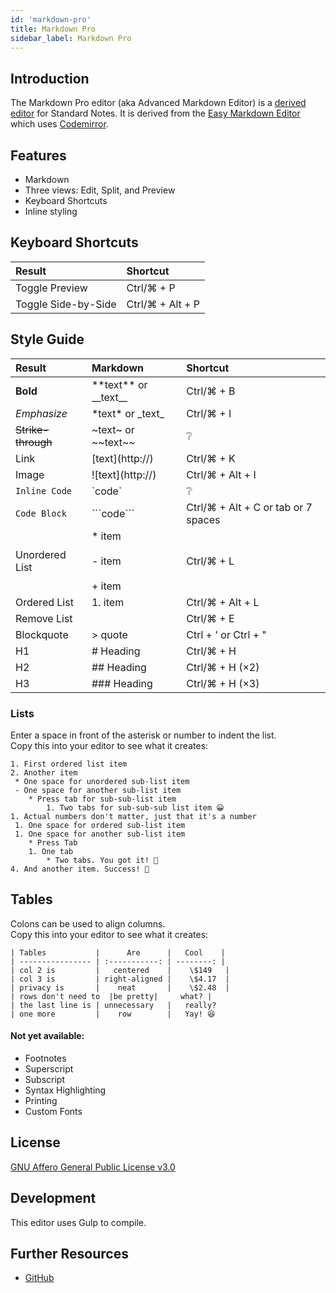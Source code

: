 ```yaml
---
id: 'markdown-pro'
title: Markdown Pro
sidebar_label: Markdown Pro
---
```


## Introduction

The Markdown Pro editor (aka Advanced Markdown Editor) is a [derived editor](https://standardnotes.org/help/77/what-are-editors) for Standard Notes. It is derived from the [Easy Markdown Editor](https://github.com/Ionaru/easy-markdown-editor) which uses [Codemirror](https://github.com/codemirror/codemirror).

## Features

- Markdown
- Three views: Edit, Split, and Preview
- Keyboard Shortcuts
- Inline styling

## Keyboard Shortcuts

| Result              | Shortcut         |
| :------------------ | :--------------- |
| Toggle Preview      | Ctrl/⌘ + P       |
| Toggle Side-by-Side | Ctrl/⌘ + Alt + P |

## Style Guide

| Result             | Markdown                                  | Shortcut                            |
| :----------------- | :---------------------------------------- | :---------------------------------- |
| **Bold**           | \*\*text\*\* or \_\_text\_\_              | Ctrl/⌘ + B                          |
| _Emphasize_        | \*text\* or \_text\_                      | Ctrl/⌘ + I                          |
| ~~Strike-through~~ | \~text\~ or \~\~text\~\~                  | ❔                                  |
| Link               | [text]\(http://)                          | Ctrl/⌘ + K                          |
| Image              | ![text]\(http://)                         | Ctrl/⌘ + Alt + I                    |
| `Inline Code`      | \`code\`                                  | ❔                                  |
| `Code Block`       | \`\`\`code\`\`\`                          | Ctrl/⌘ + Alt + C or tab or 7 spaces |
| Unordered List     | \* item <br></br> - item <br></br> + item | Ctrl/⌘ + L                          |
| Ordered List       | 1. item                                   | Ctrl/⌘ + Alt + L                    |
| Remove List        |                                           | Ctrl/⌘ + E                          |
| Blockquote         | \> quote                                  | Ctrl + ' or Ctrl + "                |
| H1                 | # Heading                                 | Ctrl/⌘ + H                          |
| H2                 | ## Heading                                | Ctrl/⌘ + H (×2)                     |
| H3                 | ### Heading                               | Ctrl/⌘ + H (×3)                     |

### Lists

Enter a space in front of the asterisk or number to indent the list.  
Copy this into your editor to see what it creates:

```
1. First ordered list item
2. Another item
 * One space for unordered sub-list item
 - One space for another sub-list item
    * Press tab for sub-sub-list item
  		1. Two tabs for sub-sub-sub list item 😀
1. Actual numbers don't matter, just that it's a number
 1. One space for ordered sub-list item
 1. One space for another sub-list item
    * Press Tab
    1. One tab
	    * Two tabs. You got it! 👏
4. And another item. Success! 🎉
```

## Tables

Colons can be used to align columns.  
Copy this into your editor to see what it creates:

```
| Tables           |      Are      |   Cool    |
| ---------------- | :-----------: | --------: |
| col 2 is         |   centered    |    \$149   |
| col 3 is         | right-aligned |    \$4.17  |
| privacy is       |    neat       |    \$2.48  |
| rows don't need to  |be pretty|     what? |
| the last line is | unnecessary   |   really?
| one more         |    row        |   Yay! 😆
```

#### Not yet available:

- Footnotes
- Superscript
- Subscript
- Syntax Highlighting
- Printing
- Custom Fonts

## License

[GNU Affero General Public License v3.0](https://github.com/standardnotes/advanced-markdown-editor/blob/master/LICENSE)

## Development

This editor uses Gulp to compile.

## Further Resources

- [GitHub](https://github.com/standardnotes/advanced-markdown-editor)
